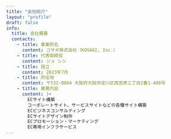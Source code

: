 ```yaml
---
title: "会社紹介"
layout: "profile"
draft: false
info: 
  title: 会社概要
  contacts: 
    - title: 事業所名
      content: コサギ株式会社（KOSAGI, Inc.）
    - title: 代表取締役	
      content: ジョ シン
    - title: 設立		
      content: 2023年7月
    - title: 所在地		
      content: 〒532-0004 大阪府大阪市淀川区西宮原三丁目2番1-408号
    - title: 業務内容			
      content: |+
        ECサイト構築
        コーポレートサイト、サービスサイトなどの各種サイト構築
        ECビジネスコンサルティング
        ECサイトデザイン制作
        ECプロモーション・マーケティング
        EC専用インフラサービス
---
```

